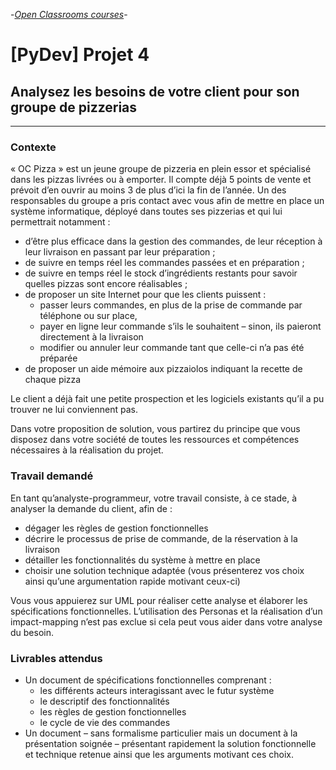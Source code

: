 -[_Open Classrooms courses_](https://openclassrooms.com/projects/analysez-les-besoins-de-votre-client-pour-son-groupe-de-pizzerias)-

# [PyDev] Projet 4

## Analysez les besoins de votre client pour son groupe de pizzerias

---

### Contexte

« OC Pizza » est un jeune groupe de pizzeria en plein essor et spécialisé dans les pizzas livrées ou à emporter. Il compte déjà 5 points de vente et prévoit d’en ouvrir au moins 3 de plus d’ici la fin de l’année. Un des responsables du groupe a pris contact avec vous afin de mettre en place un système informatique, déployé dans toutes ses pizzerias et qui lui permettrait notamment :

* d’être plus efficace dans la gestion des commandes, de leur réception à leur livraison en passant par leur préparation ;
* de suivre en temps réel les commandes passées et en préparation ;
* de suivre en temps réel le stock d’ingrédients restants pour savoir quelles pizzas sont encore réalisables ;
* de proposer un site Internet pour que les clients puissent :
    - passer leurs commandes, en plus de la prise de commande par téléphone ou sur place,
    - payer en ligne leur commande s’ils le souhaitent – sinon, ils paieront directement à la livraison
    - modifier ou annuler leur commande tant que celle-ci n’a pas été préparée
* de proposer un aide mémoire aux pizzaiolos indiquant la recette de chaque pizza

Le client a déjà fait une petite prospection et les logiciels existants qu’il a pu trouver ne lui conviennent pas.

Dans votre proposition de solution, vous partirez du principe que vous disposez dans votre société de toutes les ressources et compétences nécessaires à la réalisation du projet.

### Travail demandé

En tant qu’analyste-programmeur, votre travail consiste, à ce stade, à analyser la demande du client, afin de :

* dégager les règles de gestion fonctionnelles
* décrire le processus de prise de commande, de la réservation à la livraison
* détailler les fonctionnalités du système à mettre en place
* choisir une solution technique adaptée (vous présenterez vos choix ainsi qu’une argumentation rapide motivant ceux-ci)

Vous vous appuierez sur UML pour réaliser cette analyse et élaborer les spécifications fonctionnelles. L’utilisation des Personas et la réalisation d’un impact-mapping n’est pas exclue si cela peut vous aider dans votre analyse du besoin.

### Livrables attendus

* Un document de spécifications fonctionnelles comprenant :
    - les différents acteurs interagissant avec le futur système
    - le descriptif des fonctionnalités
    - les règles de gestion fonctionnelles
    - le cycle de vie des commandes
* Un document – sans formalisme particulier mais un document à la présentation soignée – présentant rapidement la solution fonctionnelle et technique retenue ainsi que les arguments motivant ces choix.
